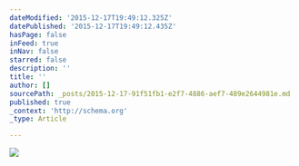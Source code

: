```yaml
---
dateModified: '2015-12-17T19:49:12.325Z'
datePublished: '2015-12-17T19:49:12.435Z'
hasPage: false
inFeed: true
inNav: false
starred: false
description: ''
title: ''
author: []
sourcePath: _posts/2015-12-17-91f51fb1-e2f7-4886-aef7-489e2644981e.md
published: true
_context: 'http://schema.org'
_type: Article

---
```

![](https://the-grid-user-content.s3-us-west-2.amazonaws.com/eda43332-f545-48b2-af2c-399804011e8a.jpg)